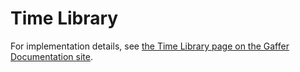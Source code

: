 # Time Library

For implementation details, see [the Time Library page on the Gaffer Documentation site](https://gchq.github.io/gaffer-doc/latest/dev/components/libraries/time/).
